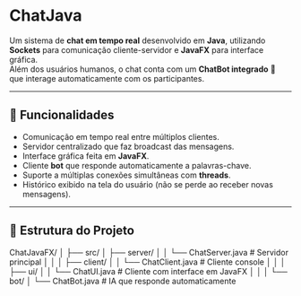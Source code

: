 # ChatJava

Um sistema de **chat em tempo real** desenvolvido em **Java**, utilizando **Sockets** para comunicação cliente-servidor e **JavaFX** para interface gráfica.  
Além dos usuários humanos, o chat conta com um **ChatBot integrado** 🤖 que interage automaticamente com os participantes.

---

## 🚀 Funcionalidades
- Comunicação em tempo real entre múltiplos clientes.
- Servidor centralizado que faz broadcast das mensagens.
- Interface gráfica feita em **JavaFX**.
- Cliente **bot** que responde automaticamente a palavras-chave.
- Suporte a múltiplas conexões simultâneas com **threads**.
- Histórico exibido na tela do usuário (não se perde ao receber novas mensagens).

---

## 📂 Estrutura do Projeto

ChatJavaFX/
│
├── src/
│ ├── server/
│ │ └── ChatServer.java # Servidor principal
│ │
│ ├── client/
│ │ └── ChatClient.java # Cliente console
│ │
│ ├── ui/
│ │ └── ChatUI.java # Cliente com interface em JavaFX
│ │
│ └── bot/
│ └── ChatBot.java # IA que responde automaticamente
